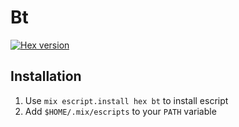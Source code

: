 # Bt

[![Hex version](https://img.shields.io/hexpm/v/bt)](https://img.shields.io/hexpm/v/bt)

## Installation

1. Use `mix escript.install hex bt` to install escript
2. Add `$HOME/.mix/escripts` to your `PATH` variable
